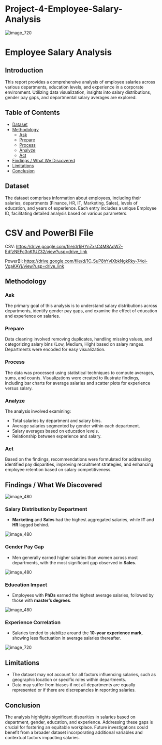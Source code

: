 # Project-4-Employee-Salary-Analysis

![image_720](https://github.com/user-attachments/assets/93390b82-41d4-41bb-af9f-e97da37fc89e)

# Employee Salary Analysis

## Introduction
This report provides a comprehensive analysis of employee salaries across various departments, education levels, and experience in a corporate environment. Utilizing data visualization, insights into salary distributions, gender pay gaps, and departmental salary averages are explored.

## Table of Contents
- [Dataset](#dataset)
- [Methodology](#methodology)
  - [Ask](#ask)
  - [Prepare](#prepare)
  - [Process](#process)
  - [Analyze](#analyze)
  - [Act](#act)
- [Findings / What We Discovered](#findings--what-we-discovered)
- [Limitations](#limitations)
- [Conclusion](#conclusion)

## Dataset
The dataset comprises information about employees, including their salaries, departments (Finance, HR, IT, Marketing, Sales), levels of education, and years of experience. Each entry includes a unique Employee ID, facilitating detailed analysis based on various parameters.

# CSV and PowerBI File 

CSV: https://drive.google.com/file/d/1jHYnZxsC4M8AoWZ-EdfzNEFc3qKfUZ32/view?usp=drive_link

PowerBI: https://drive.google.com/file/d/1C_SuP8hYvlXbkNgkRky-74oi-VgaKAYj/view?usp=drive_link

## Methodology

### Ask
The primary goal of this analysis is to understand salary distributions across departments, identify gender pay gaps, and examine the effect of education and experience on salaries.

### Prepare
Data cleaning involved removing duplicates, handling missing values, and categorizing salary bins (Low, Medium, High) based on salary ranges. Departments were encoded for easy visualization.

### Process
The data was processed using statistical techniques to compute averages, sums, and counts. Visualizations were created to illustrate findings, including bar charts for average salaries and scatter plots for experience versus salary.

### Analyze
The analysis involved examining:
- Total salaries by department and salary bins.
- Average salaries segmented by gender within each department.
- Salary averages based on education levels.
- Relationship between experience and salary.

### Act
Based on the findings, recommendations were formulated for addressing identified pay disparities, improving recruitment strategies, and enhancing employee retention based on salary competitiveness.

## Findings / What We Discovered


![image_480](https://github.com/user-attachments/assets/57fba8cc-cc51-4e04-904a-74099c979416)


### Salary Distribution by Department
- **Marketing** and **Sales** had the highest aggregated salaries, while **IT** and **HR** lagged behind.

  
![image_480](https://github.com/user-attachments/assets/361661a4-28db-4b6f-846e-0311a6d979d0)


### Gender Pay Gap
- Men generally earned higher salaries than women across most departments, with the most significant gap observed in **Sales**.

  
![image_480](https://github.com/user-attachments/assets/da921c66-05d6-4bc2-a2c9-d13d4fae5416)


### Education Impact
- Employees with **PhDs** earned the highest average salaries, followed by those with **master’s degrees**.

  
![image_480](https://github.com/user-attachments/assets/42a75775-99e0-478b-967b-e9492a78524b)


### Experience Correlation
- Salaries tended to stabilize around the **10-year experience mark**, showing less fluctuation in average salaries thereafter.

  
![image_720](https://github.com/user-attachments/assets/51a729c3-433e-4abc-a7e4-18889b239356)


## Limitations
- The dataset may not account for all factors influencing salaries, such as geographic location or specific roles within departments.
- Data may suffer from biases if not all departments are equally represented or if there are discrepancies in reporting salaries.

## Conclusion
The analysis highlights significant disparities in salaries based on department, gender, education, and experience. Addressing these gaps is crucial for fostering an equitable workplace. Future investigations could benefit from a broader dataset incorporating additional variables and contextual factors impacting salaries.
